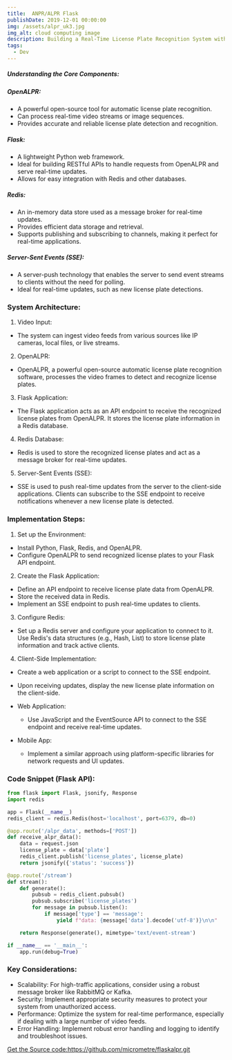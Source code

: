```yaml
---
title:  ANPR/ALPR Flask
publishDate: 2019-12-01 00:00:00
img: /assets/alpr_uk3.jpg
img_alt: cloud computing image
description: Building a Real-Time License Plate Recognition System with OpenALPR, Flask, and Redis
tags:
  - Dev
---
```


##### Understanding the Core Components:

##### OpenALPR:

- A powerful open-source tool for automatic license plate recognition.
- Can process real-time video streams or image sequences.
- Provides accurate and reliable license plate detection and recognition.

##### Flask:

- A lightweight Python web framework.
- Ideal for building RESTful APIs to handle requests from OpenALPR and serve real-time updates.
- Allows for easy integration with Redis and other databases.

##### Redis:

- An in-memory data store used as a message broker for real-time updates.
- Provides efficient data storage and retrieval.
- Supports publishing and subscribing to channels, making it perfect for real-time applications.

##### Server-Sent Events (SSE):

- A server-push technology that enables the server to send event streams to clients without the need for polling.
- Ideal for real-time updates, such as new license plate detections.




### System Architecture:

1. Video Input:
- The system can ingest video feeds from various sources like IP cameras, local files, or live streams.

2. OpenALPR:
- OpenALPR, a powerful open-source automatic license plate recognition software, processes the video frames to detect and recognize license plates.

3. Flask Application:
- The Flask application acts as an API endpoint to receive the recognized license plates from OpenALPR.
It stores the license plate information in a Redis database.

4. Redis Database:
- Redis is used to store the recognized license plates and act as a message broker for real-time updates.

5. Server-Sent Events (SSE):
- SSE is used to push real-time updates from the server to the client-side applications.
Clients can subscribe to the SSE endpoint to receive notifications whenever a new license plate is detected.


### Implementation Steps:

1. Set up the Environment:
- Install Python, Flask, Redis, and OpenALPR.
- Configure OpenALPR to send recognized license plates to your Flask API endpoint.
2. Create the Flask Application:
- Define an API endpoint to receive license plate data from OpenALPR.
- Store the received data in Redis.
- Implement an SSE endpoint to push real-time updates to clients.
3. Configure Redis:
- Set up a Redis server and configure your application to connect to it.
Use Redis's data structures (e.g., Hash, List) to store license plate information and track active clients.
4. Client-Side Implementation:
- Create a web application or a script to connect to the SSE endpoint.
- Upon receiving updates, display the new license plate information on the client-side.

- Web Application: 
  - Use JavaScript and the EventSource API to connect to the SSE endpoint and receive real-time updates.
- Mobile App: 
  - Implement a similar approach using platform-specific libraries for network requests and UI updates.


### Code Snippet (Flask API):
```python
from flask import Flask, jsonify, Response
import redis

app = Flask(__name__)
redis_client = redis.Redis(host='localhost', port=6379, db=0)

@app.route('/alpr_data', methods=['POST'])
def receive_alpr_data():
    data = request.json
    license_plate = data['plate']
    redis_client.publish('license_plates', license_plate)
    return jsonify({'status': 'success'})

@app.route('/stream')
def stream():
    def generate():
        pubsub = redis_client.pubsub()
        pubsub.subscribe('license_plates')
        for message in pubsub.listen():
            if message['type'] == 'message':
                yield f"data: {message['data'].decode('utf-8')}\n\n"

    return Response(generate(), mimetype='text/event-stream')

if __name__ == '__main__':
    app.run(debug=True)
```






### Key Considerations:

- Scalability: For high-traffic applications, consider using a robust message broker like RabbitMQ or Kafka.
- Security: Implement appropriate security measures to protect your system from unauthorized access.
- Performance: Optimize the system for real-time performance, especially if dealing with a large number of video feeds.
- Error Handling: Implement robust error handling and logging to identify and troubleshoot issues.




<a href="https://github.com/micrometre/pyalpr.git" target="_blank">Get the Source code:https://github.com/micrometre/flaskalpr.git</a>

